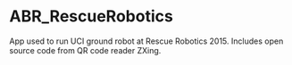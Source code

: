 ABR_RescueRobotics
==============

App used to run UCI ground robot at Rescue Robotics 2015. Includes open source code from QR code reader ZXing.